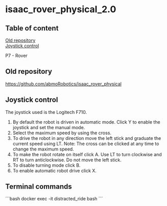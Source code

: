 # isaac_rover_physical_2.0

## Table of content
[Old repository](#old-repository)<br/>
[Joystick control](#Joystick-control)<br/>



P7 - Rover
## Old repository
https://github.com/abmoRobotics/isaac_rover_physical


## Joystick control
The joystick used is the Logitech F710.
1. By default the robot is driven in automatic mode. Click Y to enable the joystick and set the manual mode.
2. Select the maximum speed by using the cross.
3. To drive the robot in any direction move the left stick and graduate the current speed using LT.
Note: The cross can be clicked at any time to change the maximum speed.
4. To make the robot rotate on itself click A. Use LT to turn clockwise and RT to turn anticlockwise. Do not move the left stick.
5. To disable turning mode click B.
6. To enable automatic robot drive click X.

## Terminal commands
´´´bash
 docker exec -it distracted_ride bash
´´´